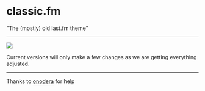 # classic.fm
"The (mostly) old last.fm theme"
 
________________
 
 
 
<img src=https://sr.ht/frOB.png>

Current versions will only make a few changes as we are getting everything adjusted. 

----------------

Thanks to <a href=https://github.com/onodera-punpun>onodera</a> for help
